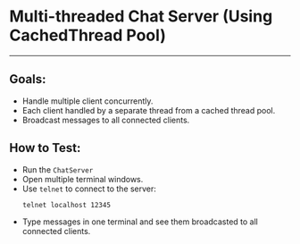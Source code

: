 # Multi-threaded Chat Server (Using CachedThread Pool)

---

## Goals:

- Handle multiple client concurrently.
- Each client handled by a separate thread from a cached thread pool.
- Broadcast messages to all connected clients.

## How to Test:

- Run the `ChatServer`
- Open multiple terminal windows.
- Use `telnet` to connect to the server:
  ```bash
  telnet localhost 12345
  ```
- Type messages in one terminal and see them broadcasted to all connected clients.